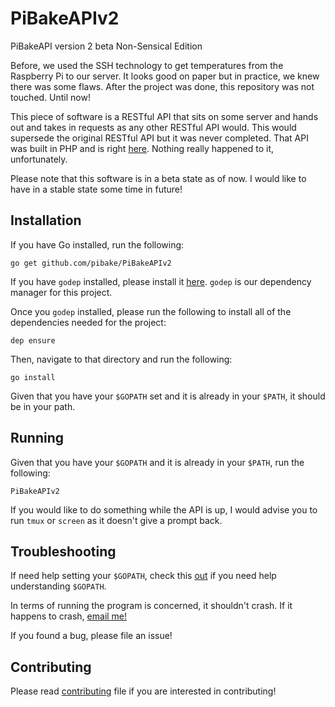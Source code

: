 # PiBakeAPIv2
PiBakeAPI version 2 beta Non-Sensical Edition

Before, we used the SSH technology to get temperatures from the Raspberry Pi to our server. It looks good on paper
but in practice, we knew there was some flaws. After the project was done, this repository was not touched. Until now!

This piece of software is a RESTful API that sits on some server and hands out and takes in requests as any other RESTful API would. This would supersede the original RESTful API but it was never completed. That API was built in PHP and is right [here](https://github.com/pibake/PiBakeAPI). Nothing really happened to it, unfortunately.

Please note that this software is in a beta state as of now. I would like to have in a stable state some time in future!

## Installation

If you have Go installed, run the following:

`go get github.com/pibake/PiBakeAPIv2`

If you have `godep` installed, please install it [here](https://github.com/golang/dep#installation). `godep` is our dependency manager for this project. 

Once you `godep` installed, please run the following to install all of the dependencies needed for the project:

`dep ensure`

Then, navigate to that directory and run the following:

`go install`

Given that you have your `$GOPATH` set and it is already in your `$PATH`, it should be in your path.

## Running

Given that you have your `$GOPATH` and it is already in your `$PATH`, run the following:

`PiBakeAPIv2`

If you would like to do something while the API is up, I would advise you to run `tmux` or `screen` as it doesn't
give a prompt back.

## Troubleshooting

If need help setting your `$GOPATH`, check this [out](https://www.digitalocean.com/community/tutorials/understanding-the-gopath) if you need help understanding `$GOPATH`.

In terms of running the program is concerned, it shouldn't crash. If it happens to crash, [email me!](mailto:wjmiller2016@gmail.com)

If you found a bug, please file an issue!

## Contributing

Please read [contributing](https://github.com/pibake/PiBakeAPIv2/blob/master/CONTRIBUTING.md) file if you are interested in contributing!
